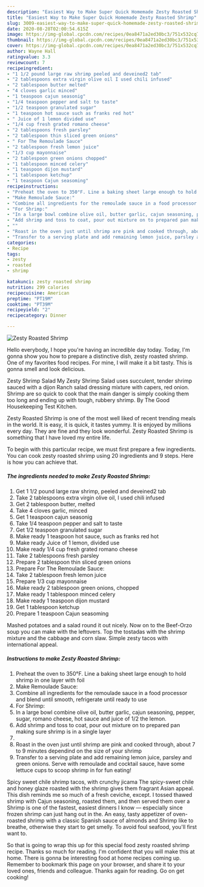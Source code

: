 ```yaml
---
description: "Easiest Way to Make Super Quick Homemade Zesty Roasted Shrimp"
title: "Easiest Way to Make Super Quick Homemade Zesty Roasted Shrimp"
slug: 3009-easiest-way-to-make-super-quick-homemade-zesty-roasted-shrimp
date: 2020-08-28T02:00:54.615Z
image: https://img-global.cpcdn.com/recipes/0ea8471a2ed30bc3/751x532cq70/zesty-roasted-shrimp-recipe-main-photo.jpg
thumbnail: https://img-global.cpcdn.com/recipes/0ea8471a2ed30bc3/751x532cq70/zesty-roasted-shrimp-recipe-main-photo.jpg
cover: https://img-global.cpcdn.com/recipes/0ea8471a2ed30bc3/751x532cq70/zesty-roasted-shrimp-recipe-main-photo.jpg
author: Wayne Hall
ratingvalue: 3.3
reviewcount: 7
recipeingredient:
- "1 1/2 pound large raw shrimp peeled and deveined2 tab"
- "2 tablespoons extra virgin olive oil I used chili infused"
- "2 tablespoon butter melted"
- "4 cloves garlic minced"
- "1 teaspoon cajun seasonig"
- "1/4 teaspoon pepper and salt to taste"
- "1/2 teaspoon granulated sugar"
- "1 teaspoon hot sauce such as franks red hot"
- " Juice of 1 lemon divided use"
- "1/4 cup fresh grated romano cheese"
- "2 tablespoons fresh parsley"
- "2 tablespoon thin sliced green onions"
- " For The Remoulade Sauce"
- "2 tablespoon fresh lemon juice"
- "1/3 cup mayonnaise"
- "2 tablespoon green onions chopped"
- "1 tablespoon minced celery"
- "1 teaspoon dijon mustard"
- "1 tablespoon ketchup"
- "1 teaspoon Cajun seasoming"
recipeinstructions:
- "Preheat the oven to 350°F. Line a baking sheet large enough to hold shrimp in one layer with foil"
- "Make Remoulade Sauce:"
- "Combine all ingredients for the remoulade sauce in a food processor and blend until smooth, refrigerate until ready to use"
- "For Shrimp:"
- "In a large bowl combine olive oil, butter garlic, cajun seasoning, pepper, sugar, romano cheese, hot sauce and juice of 1/2 the lemon."
- "Add shrimp and toss to coat, pour out mixture on to prepared pan making sure shrimp is in a single layer"
- ""
- "Roast in the oven just until shrimp are pink and cooked through, about 7 to 9 minutes dependind on the size of your shrimp"
- "Transfer to a serving plate and add remaining lemon juice, parsley and green onions. Serve with remoulade and cocktail sauce, have some lettuce cups to scoop shrimp in for fun eating!"
categories:
- Recipe
tags:
- zesty
- roasted
- shrimp

katakunci: zesty roasted shrimp 
nutrition: 299 calories
recipecuisine: American
preptime: "PT19M"
cooktime: "PT39M"
recipeyield: "2"
recipecategory: Dinner

---
```



![Zesty Roasted Shrimp](https://img-global.cpcdn.com/recipes/0ea8471a2ed30bc3/751x532cq70/zesty-roasted-shrimp-recipe-main-photo.jpg)

Hello everybody, I hope you're having an incredible day today. Today, I'm gonna show you how to prepare a distinctive dish, zesty roasted shrimp. One of my favorites food recipes. For mine, I will make it a bit tasty. This is gonna smell and look delicious.

Zesty Shrimp Salad My Zesty Shrimp Salad uses succulent, tender shrimp sauced with a dijon Ranch salad dressing mixture with capers, red onion. Shrimp are so quick to cook that the main danger is simply cooking them too long and ending up with tough, rubbery shrimp. By The Good Housekeeping Test Kitchen.

Zesty Roasted Shrimp is one of the most well liked of recent trending meals in the world. It is easy, it is quick, it tastes yummy. It is enjoyed by millions every day. They are fine and they look wonderful. Zesty Roasted Shrimp is something that I have loved my entire life.


To begin with this particular recipe, we must first prepare a few ingredients. You can cook zesty roasted shrimp using 20 ingredients and 9 steps. Here is how you can achieve that.

<!--inarticleads1-->

##### The ingredients needed to make Zesty Roasted Shrimp:

1. Get 1 1/2 pound large raw shrimp, peeled and deveined2 tab
1. Take 2 tablespoons extra virgin olive oil, I used chili infused
1. Get 2 tablespoon butter, melted
1. Take 4 cloves garlic, minced
1. Get 1 teaspoon cajun seasonig
1. Take 1/4 teaspoon pepper and salt to taste
1. Get 1/2 teaspoon granulated sugar
1. Make ready 1 teaspoon hot sauce, such as franks red hot
1. Make ready  Juice of 1 lemon, divided use
1. Make ready 1/4 cup fresh grated romano cheese
1. Take 2 tablespoons fresh parsley
1. Prepare 2 tablespoon thin sliced green onions
1. Prepare  For The Remoulade Sauce:
1. Take 2 tablespoon fresh lemon juice
1. Prepare 1/3 cup mayonnaise
1. Make ready 2 tablespoon green onions, chopped
1. Make ready 1 tablespoon minced celery
1. Make ready 1 teaspoon dijon mustard
1. Get 1 tablespoon ketchup
1. Prepare 1 teaspoon Cajun seasoming


Mashed potatoes and a salad round it out nicely. Now on to the Beef-Orzo soup you can make with the leftovers. Top the tostadas with the shrimp mixture and the cabbage and corn slaw. Simple zesty tacos with international appeal. 

<!--inarticleads2-->

##### Instructions to make Zesty Roasted Shrimp:

1. Preheat the oven to 350°F. Line a baking sheet large enough to hold shrimp in one layer with foil
1. Make Remoulade Sauce:
1. Combine all ingredients for the remoulade sauce in a food processor and blend until smooth, refrigerate until ready to use
1. For Shrimp:
1. In a large bowl combine olive oil, butter garlic, cajun seasoning, pepper, sugar, romano cheese, hot sauce and juice of 1/2 the lemon.
1. Add shrimp and toss to coat, pour out mixture on to prepared pan making sure shrimp is in a single layer
1. 
1. Roast in the oven just until shrimp are pink and cooked through, about 7 to 9 minutes dependind on the size of your shrimp
1. Transfer to a serving plate and add remaining lemon juice, parsley and green onions. Serve with remoulade and cocktail sauce, have some lettuce cups to scoop shrimp in for fun eating!


Spicy sweet chile shrimp tacos, with crunchy jicama The spicy-sweet chile and honey glaze roasted with the shrimp gives them fragrant Asian appeal. This dish reminds me so much of a fresh ceviche, except. I tossed thawed shrimp with Cajun seasoning, roasted them, and then served them over a Shrimp is one of the fastest, easiest dinners I know — especially since frozen shrimp can just hang out in the. An easy, tasty appetizer of oven-roasted shrimp with a classic Spanish sauce of almonds and Shrimp like to breathe, otherwise they start to get smelly. To avoid foul seafood, you&#39;ll first want to. 

So that is going to wrap this up for this special food zesty roasted shrimp recipe. Thanks so much for reading. I'm confident that you will make this at home. There is gonna be interesting food at home recipes coming up. Remember to bookmark this page on your browser, and share it to your loved ones, friends and colleague. Thanks again for reading. Go on get cooking!
